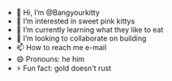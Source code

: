 - 👋 Hi, I’m @Bangyourkitty
- 👀 I’m interested in sweet pink kittys
- 🌱 I’m currently learning what they like to eat
- 💞️ I’m looking to collaborate on building
- 📫 How to reach me e-mail
- 😄 Pronouns: he him
- ⚡ Fun fact: gold doesn't rust

<!---
Bangyourkitty/Bangyourkitty is a ✨ special ✨ repository because its `README.md` (this file) appears on your GitHub profile.
You can click the Preview link to take a look at your changes.
--->
